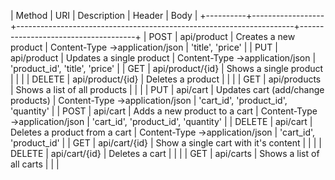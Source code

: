 
| Method | URI              | Description                          | Header                         | Body                                |
+----------+------------------+---------------------------------------------------------------------+-------------------------------------+
| POST   | api/product      | Creates a new product                | Content-Type →application/json | 'title', 'price'                    |
| PUT    | api/product      | Updates a single product             | Content-Type →application/json | 'product_id', 'title', 'price'      |
| GET    | api/product/{id} | Shows a single product               |                                |                                     |
| DELETE | api/product/{id} | Deletes a product                    |                                |                                     |
| GET    | api/products     | Shows a list of all products         |                                |                                     |
| PUT    | api/cart         | Updates cart (add/change products)   | Content-Type →application/json | 'cart_id', 'product_id', 'quantity' |
| POST   | api/cart         | Adds a new product to a cart         | Content-Type →application/json | 'cart_id', 'product_id', 'quantity' |
| DELETE | api/cart         | Deletes a product from a cart        | Content-Type →application/json | 'cart_id', 'product_id'             |
| GET    | api/cart/{id}    | Show a single cart with it's content |                                |                                     |
| DELETE | api/cart/{id}    | Deletes a cart                       |                                |                                     |
| GET    | api/carts        | Shows a list of all carts            |                                |                                     |
